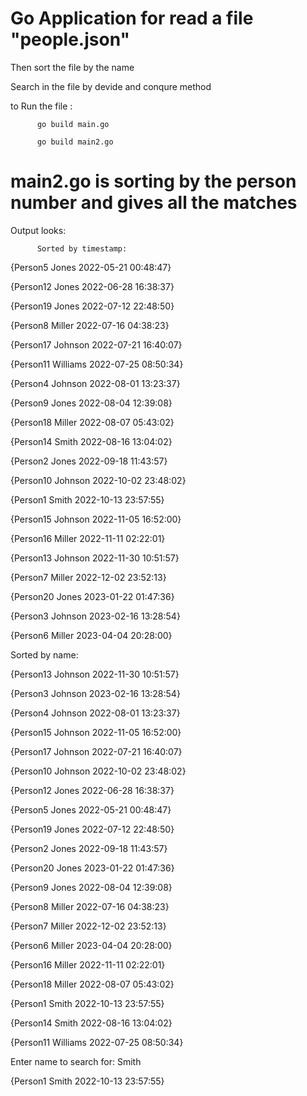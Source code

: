 # Go Application for read a file "people.json"

Then sort the file by the name 

Search in the file by devide and conqure method

to Run the file :

          go build main.go
          
          go build main2.go
          
# main2.go is sorting by the person number  and gives all the matches

Output looks:
          
          Sorted by timestamp:
{Person5 Jones 2022-05-21 00:48:47}

{Person12 Jones 2022-06-28 16:38:37}

{Person19 Jones 2022-07-12 22:48:50}

{Person8 Miller 2022-07-16 04:38:23}

{Person17 Johnson 2022-07-21 16:40:07}

{Person11 Williams 2022-07-25 08:50:34}

{Person4 Johnson 2022-08-01 13:23:37}

{Person9 Jones 2022-08-04 12:39:08}

{Person18 Miller 2022-08-07 05:43:02}

{Person14 Smith 2022-08-16 13:04:02}

{Person2 Jones 2022-09-18 11:43:57}

{Person10 Johnson 2022-10-02 23:48:02}

{Person1 Smith 2022-10-13 23:57:55}

{Person15 Johnson 2022-11-05 16:52:00}

{Person16 Miller 2022-11-11 02:22:01}

{Person13 Johnson 2022-11-30 10:51:57}

{Person7 Miller 2022-12-02 23:52:13}

{Person20 Jones 2023-01-22 01:47:36}

{Person3 Johnson 2023-02-16 13:28:54}

{Person6 Miller 2023-04-04 20:28:00}

Sorted by name:

{Person13 Johnson 2022-11-30 10:51:57}

{Person3 Johnson 2023-02-16 13:28:54}

{Person4 Johnson 2022-08-01 13:23:37}

{Person15 Johnson 2022-11-05 16:52:00}

{Person17 Johnson 2022-07-21 16:40:07}

{Person10 Johnson 2022-10-02 23:48:02}

{Person12 Jones 2022-06-28 16:38:37}

{Person5 Jones 2022-05-21 00:48:47}

{Person19 Jones 2022-07-12 22:48:50}

{Person2 Jones 2022-09-18 11:43:57}

{Person20 Jones 2023-01-22 01:47:36}

{Person9 Jones 2022-08-04 12:39:08}

{Person8 Miller 2022-07-16 04:38:23}

{Person7 Miller 2022-12-02 23:52:13}

{Person6 Miller 2023-04-04 20:28:00}

{Person16 Miller 2022-11-11 02:22:01}

{Person18 Miller 2022-08-07 05:43:02}

{Person1 Smith 2022-10-13 23:57:55}

{Person14 Smith 2022-08-16 13:04:02}

{Person11 Williams 2022-07-25 08:50:34}

Enter name to search for: Smith

{Person1 Smith 2022-10-13 23:57:55}
          
